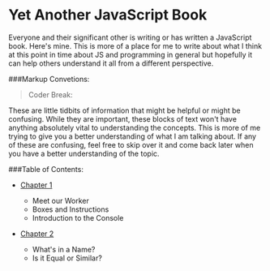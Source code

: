 Yet Another JavaScript Book
===========================

Everyone and their significant other is writing or has written a JavaScript book. Here's mine. This is more of a place for me to write about what I think at this point in time about JS and programming in general but hopefully it can help others understand it all from a different perspective. 

###Markup Convetions:

>Coder Break:
>
These are little tidbits of information that might be helpful or might be confusing. While they are important, these blocks of text won't have anything absolutely vital to understanding the concepts. This is more of me trying to give you a better understanding of what I am talking about. If any of these are confusing, feel free to skip over it and come back later when you have a better understanding of the topic. 


###Table of Contents:

* [Chapter 1](./chapters/Chapter_1.md)
  - Meet our Worker
  - Boxes and Instructions
  - Introduction to the Console
  
* [Chapter 2](./chapters/Chapter_2.md)
  - What's in a Name?
  - Is it Equal or Similar?